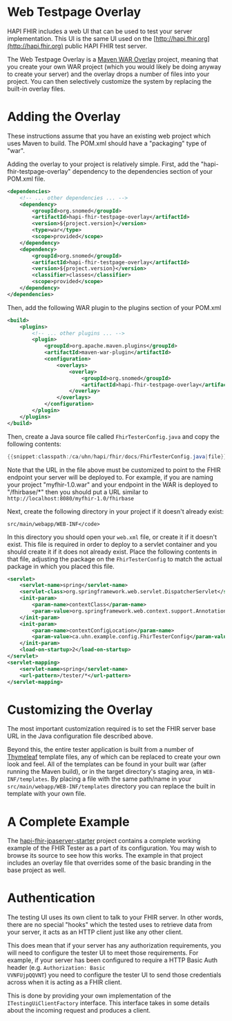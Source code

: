 # Web Testpage Overlay

HAPI FHIR includes a web UI that can be used to test your server implementation. This UI is the same UI used on the [http://hapi.fhir.org](http://hapi.fhir.org) public HAPI FHIR test server.

The Web Testpage Overlay is a [Maven WAR Overlay](http://maven.apache.org/plugins/maven-war-plugin/overlays.html) project,
meaning that you create your own WAR project (which you would likely be doing anyway
to create your server) and the overlay drops a number of files into your project. You can then selectively customize the system by replacing the built-in overlay files.

# Adding the Overlay

These instructions assume that you have an existing web project which uses Maven to build. The POM.xml should have a "packaging" type of "war".

Adding the overlay to your project is relatively simple. First, add the "hapi-fhir-testpage-overlay" dependency to the dependencies section of your POM.xml file.

```xml
<dependencies>
    <!-- ... other dependencies ... -->
    <dependency>
        <groupId>org.snomed</groupId>
        <artifactId>hapi-fhir-testpage-overlay</artifactId>
        <version>${project.version}</version>
        <type>war</type>
        <scope>provided</scope>		
    </dependency>
    <dependency>
        <groupId>org.snomed</groupId>
        <artifactId>hapi-fhir-testpage-overlay</artifactId>
        <version>${project.version}</version>
        <classifier>classes</classifier>
        <scope>provided</scope>		
    </dependency>
</dependencies>
```

Then, add the following WAR plugin to the plugins section of your POM.xml

```xml
<build>
    <plugins>
        <!-- ... other plugins ... -->
        <plugin>
            <groupId>org.apache.maven.plugins</groupId>
            <artifactId>maven-war-plugin</artifactId>
            <configuration>
                <overlays>
                    <overlay>
                        <groupId>org.snomed</groupId>
                        <artifactId>hapi-fhir-testpage-overlay</artifactId>
                    </overlay>
                </overlays>
            </configuration>
        </plugin>
    </plugins>
</build>
```

Then, create a Java source file called `FhirTesterConfig.java` and copy the following contents:

<macro name="snippet">
<param name="file" value="restful-server-example/src/main/java/ca/uhn/example/config/FhirTesterConfig.java" />
</macro>

```java
{{snippet:classpath:/ca/uhn/hapi/fhir/docs/FhirTesterConfig.java|file}}
```

Note that the URL in the file above must be customized to point to the FHIR endpoint your server will be deployed to. For example, if you are naming your project "myfhir-1.0.war" and your endpoint in the WAR is deployed to "/fhirbase/*" then you should put a URL similar to <code>http://localhost:8080/myfhir-1.0/fhirbase</code>

Next, create the following directory in your project if it doesn't already exist:

`src/main/webapp/WEB-INF</code>`

In this directory you should open your `web.xml` file, or create it if it doesn't exist. This file is required in order to deploy to a servlet container and you should create it if it does not already exist. Place the following contents in that file, adjusting the package on the <code>FhirTesterConfig</code> to match the actual package in which you placed this file.

```xml
<servlet>
    <servlet-name>spring</servlet-name>
    <servlet-class>org.springframework.web.servlet.DispatcherServlet</servlet-class>
    <init-param>
        <param-name>contextClass</param-name>
        <param-value>org.springframework.web.context.support.AnnotationConfigWebApplicationContext</param-value>
    </init-param>
    <init-param>
        <param-name>contextConfigLocation</param-name>
        <param-value>ca.uhn.example.config.FhirTesterConfig</param-value>
    </init-param>
    <load-on-startup>2</load-on-startup>
</servlet>
<servlet-mapping>
    <servlet-name>spring</servlet-name>
    <url-pattern>/tester/*</url-pattern>
</servlet-mapping>
```

# Customizing the Overlay

The most important customization required is to set the FHIR server base URL in the Java configuration file described above.

Beyond this, the entire tester application is built from a number of [Thymeleaf](http://thymeleaf.org) template files, any of which can be replaced to create your own look and feel. All of the templates can be found in your built war (after running the Maven build), or in the target directory's staging area, in `WEB-INF/templates`. By placing a file with the same path/name in your `src/main/webapp/WEB-INF/templates` directory you can replace the built in template with your own file.

# A Complete Example

The [hapi-fhir-jpaserver-starter](https://github.com/hapifhir/hapi-fhir-jpaserver-starter) project contains a complete working example of the FHIR Tester as a part of its configuration. You may
wish to browse its source to see how this works. The example in that project includes an overlay file that overrides some of the basic branding in the base project as well.  

# Authentication

The testing UI uses its own client to talk to your FHIR server. In other words, there are no special "hooks" which the tested uses to retrieve data from your server, it acts as an HTTP client just like any other client.

This does mean that if your server has any authorization requirements, you will need to configure the tester UI to meet those requirements. For example, if your server has been configured to require a HTTP Basic Auth header (e.g. <code>Authorization: Basic VVNFUjpQQVNT</code>) you need to configure the tester UI to send those credentials across when it is acting as a FHIR client.

This is done by providing your own implementation of the `ITestingUiClientFactory` interface. This interface takes in some details about the incoming request and produces a client.
